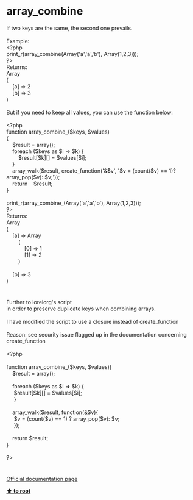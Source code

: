 # array_combine




<div class="phpcode"><span class="html">
If two keys are the same, the second one prevails. <br><br>Example:<br><span class="default">&lt;?php<br>print_r</span><span class="keyword">(</span><span class="default">array_combine</span><span class="keyword">(Array(</span><span class="string">&apos;a&apos;</span><span class="keyword">,</span><span class="string">&apos;a&apos;</span><span class="keyword">,</span><span class="string">&apos;b&apos;</span><span class="keyword">), Array(</span><span class="default">1</span><span class="keyword">,</span><span class="default">2</span><span class="keyword">,</span><span class="default">3</span><span class="keyword">)));<br></span><span class="default">?&gt;<br></span>Returns:<br>Array<br>(<br>&#xA0; &#xA0; [a] =&gt; 2<br>&#xA0; &#xA0; [b] =&gt; 3<br>)<br><br>But if you need to keep all values, you can use the function below:<br><br><span class="default">&lt;?php<br></span><span class="keyword">function </span><span class="default">array_combine_</span><span class="keyword">(</span><span class="default">$keys</span><span class="keyword">, </span><span class="default">$values</span><span class="keyword">)<br>{<br>&#xA0; &#xA0; </span><span class="default">$result </span><span class="keyword">= array();<br>&#xA0; &#xA0; foreach (</span><span class="default">$keys </span><span class="keyword">as </span><span class="default">$i </span><span class="keyword">=&gt; </span><span class="default">$k</span><span class="keyword">) {<br>&#xA0; &#xA0; &#xA0; &#xA0; </span><span class="default">$result</span><span class="keyword">[</span><span class="default">$k</span><span class="keyword">][] = </span><span class="default">$values</span><span class="keyword">[</span><span class="default">$i</span><span class="keyword">];<br>&#xA0; &#xA0; }<br>&#xA0; &#xA0; </span><span class="default">array_walk</span><span class="keyword">(</span><span class="default">$result</span><span class="keyword">, </span><span class="default">create_function</span><span class="keyword">(</span><span class="string">&apos;&amp;$v&apos;</span><span class="keyword">, </span><span class="string">&apos;$v = (count($v) == 1)? array_pop($v): $v;&apos;</span><span class="keyword">));<br>&#xA0; &#xA0; return&#xA0; &#xA0; </span><span class="default">$result</span><span class="keyword">;<br>}<br><br></span><span class="default">print_r</span><span class="keyword">(</span><span class="default">array_combine_</span><span class="keyword">(Array(</span><span class="string">&apos;a&apos;</span><span class="keyword">,</span><span class="string">&apos;a&apos;</span><span class="keyword">,</span><span class="string">&apos;b&apos;</span><span class="keyword">), Array(</span><span class="default">1</span><span class="keyword">,</span><span class="default">2</span><span class="keyword">,</span><span class="default">3</span><span class="keyword">)));<br></span><span class="default">?&gt;<br></span>Returns:<br>Array<br>(<br>&#xA0; &#xA0; [a] =&gt; Array<br>&#xA0; &#xA0; &#xA0; &#xA0; (<br>&#xA0; &#xA0; &#xA0; &#xA0; &#xA0; &#xA0; [0] =&gt; 1<br>&#xA0; &#xA0; &#xA0; &#xA0; &#xA0; &#xA0; [1] =&gt; 2<br>&#xA0; &#xA0; &#xA0; &#xA0; )<br><br>&#xA0; &#xA0; [b] =&gt; 3<br>)</span>
</div>
  

#


<div class="phpcode"><span class="html">
Further to loreiorg&apos;s script <br>in order to preserve duplicate keys when combining arrays.<br><br>I have modified the script to use a closure instead of create_function<br><br>Reason: see security issue flagged up in the documentation concerning create_function<br><br><span class="default">&lt;?php<br><br></span><span class="keyword">function </span><span class="default">array_combine_</span><span class="keyword">(</span><span class="default">$keys</span><span class="keyword">, </span><span class="default">$values</span><span class="keyword">){<br>&#xA0; &#xA0; </span><span class="default">$result </span><span class="keyword">= array();<br><br>&#xA0; &#xA0; foreach (</span><span class="default">$keys </span><span class="keyword">as </span><span class="default">$i </span><span class="keyword">=&gt; </span><span class="default">$k</span><span class="keyword">) {<br>&#xA0; &#xA0;&#xA0; </span><span class="default">$result</span><span class="keyword">[</span><span class="default">$k</span><span class="keyword">][] = </span><span class="default">$values</span><span class="keyword">[</span><span class="default">$i</span><span class="keyword">];<br>&#xA0; &#xA0;&#xA0; }<br><br>&#xA0; &#xA0; </span><span class="default">array_walk</span><span class="keyword">(</span><span class="default">$result</span><span class="keyword">, function(&amp;</span><span class="default">$v</span><span class="keyword">){<br>&#xA0; &#xA0;&#xA0; </span><span class="default">$v </span><span class="keyword">= (</span><span class="default">count</span><span class="keyword">(</span><span class="default">$v</span><span class="keyword">) == </span><span class="default">1</span><span class="keyword">) ? </span><span class="default">array_pop</span><span class="keyword">(</span><span class="default">$v</span><span class="keyword">): </span><span class="default">$v</span><span class="keyword">;<br>&#xA0; &#xA0;&#xA0; });<br><br>&#xA0; &#xA0; return </span><span class="default">$result</span><span class="keyword">;<br>}<br><br></span><span class="default">?&gt;</span>
</span>
</div>
  

#

[Official documentation page](https://www.php.net/manual/en/function.array-combine.php)

**[⬆ to root](/)**